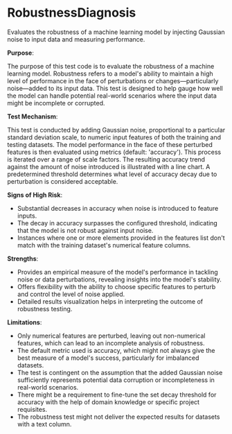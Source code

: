 # RobustnessDiagnosis

Evaluates the robustness of a machine learning model by injecting Gaussian noise to input data and measuring
performance.

**Purpose**:

The purpose of this test code is to evaluate the robustness of a machine learning model. Robustness refers to a
model's ability to maintain a high level of performance in the face of perturbations or changes—particularly
noise—added to its input data. This test is designed to help gauge how well the model can handle potential
real-world scenarios where the input data might be incomplete or corrupted.

**Test Mechanism**:

This test is conducted by adding Gaussian noise, proportional to a particular standard deviation scale, to numeric
input features of both the training and testing datasets. The model performance in the face of these perturbed
features is then evaluated using metrics (default: 'accuracy'). This process is iterated over a range of scale
factors. The resulting accuracy trend against the amount of noise introduced is illustrated with a line chart. A
predetermined threshold determines what level of accuracy decay due to perturbation is considered acceptable.

**Signs of High Risk**:
- Substantial decreases in accuracy when noise is introduced to feature inputs.
- The decay in accuracy surpasses the configured threshold, indicating that the model is not robust against input
noise.
- Instances where one or more elements provided in the features list don't match with the training dataset's
numerical feature columns.

**Strengths**:
- Provides an empirical measure of the model's performance in tackling noise or data perturbations, revealing
insights into the model's stability.
- Offers flexibility with the ability to choose specific features to perturb and control the level of noise applied.
- Detailed results visualization helps in interpreting the outcome of robustness testing.

**Limitations**:
- Only numerical features are perturbed, leaving out non-numerical features, which can lead to an incomplete
analysis of robustness.
- The default metric used is accuracy, which might not always give the best measure of a model's success,
particularly for imbalanced datasets.
- The test is contingent on the assumption that the added Gaussian noise sufficiently represents potential data
corruption or incompleteness in real-world scenarios.
- There might be a requirement to fine-tune the set decay threshold for accuracy with the help of domain knowledge
or specific project requisites.
- The robustness test might not deliver the expected results for datasets with a text column.